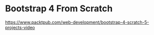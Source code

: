 # Bootstrap 4 From Scratch

https://www.packtpub.com/web-development/bootstrap-4-scratch-5-projects-video

